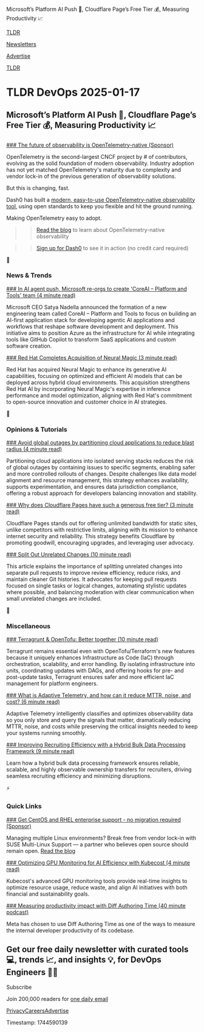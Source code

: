 Microsoft’s Platform AI Push 🔮, Cloudflare Page’s Free Tier 💰, Measuring Productivity 📈

[TLDR](/)

[Newsletters](/newsletters)

[Advertise](https://advertise.tldr.tech/)

[TLDR](/)

# TLDR DevOps 2025-01-17

## Microsoft’s Platform AI Push 🔮, Cloudflare Page’s Free Tier 💰, Measuring Productivity 📈

### 

[### The future of observability is OpenTelemetry-native (Sponsor)](https://www.dash0.com/blog/opentelemetry-native-the-future-of-observability?utm_source=tldr&amp;utm_medium=newsletter&amp;utm_campaign=devops_primary_1&amp;utm_content=OpenTelemetry-native:_The_future_of_Observability)

OpenTelemetry is the second-largest CNCF project by # of contributors, evolving as the solid foundation of modern observability. Industry adoption has not yet matched OpenTelemetry's maturity due to complexity and vendor lock-in of the previous generation of observability solutions.

But this is changing, fast.

Dash0 has built a [modern, easy-to-use OpenTelemetry-native observability tool](https://www.dash0.com?utm_source=tldr&utm_medium=newsletter&utm_campaign=devops_primary_1&utm_content=OpenTelemetry-native:_The_future_of_Observability), using open standards to keep you flexible and hit the ground running.

Making OpenTelemetry easy to adopt.

>> [Read the blog](https://www.dash0.com/blog/opentelemetry-native-the-future-of-observability?utm_source=tldr&utm_medium=newsletter&utm_campaign=devops_primary_1&utm_content=OpenTelemetry-native:_The_future_of_Observability) to learn about OpenTelemetry-native observability

>> [Sign up for Dash0](https://www.dash0.com/sign-up?utm_source=tldr&utm_medium=newsletter&utm_campaign=devops_primary_1&utm_content=OpenTelemetry-native:_The_future_of_Observability) to see it in action (no credit card required)

📱

### News & Trends

[### In AI agent push, Microsoft re-orgs to create 'CoreAI – Platform and Tools' team (4 minute read)](https://www.theregister.com/2025/01/13/microsoft_corea_team_reorg/?utm_source=tldrdevops)

Microsoft CEO Satya Nadella announced the formation of a new engineering team called CoreAI – Platform and Tools to focus on building an AI-first application stack for developing agentic AI applications and workflows that reshape software development and deployment. This initiative aims to position Azure as the infrastructure for AI while integrating tools like GitHub Copilot to transform SaaS applications and custom software creation.

[### Red Hat Completes Acquisition of Neural Magic (3 minute read)](https://www.devopsdigest.com/red-hat-completes-acquisition-of-neural-magic?utm_source=tldrdevops)

Red Hat has acquired Neural Magic to enhance its generative AI capabilities, focusing on optimized and efficient AI models that can be deployed across hybrid cloud environments. This acquisition strengthens Red Hat AI by incorporating Neural Magic's expertise in inference performance and model optimization, aligning with Red Hat's commitment to open-source innovation and customer choice in AI strategies.

🚀

### Opinions & Tutorials

[### Avoid global outages by partitioning cloud applications to reduce blast radius (4 minute read)](https://cloud.google.com/blog/products/devops-sre/how-to-partition-cloud-applications-to-avoid-global-outages/?utm_source=tldrdevops)

Partitioning cloud applications into isolated serving stacks reduces the risk of global outages by containing issues to specific segments, enabling safer and more controlled rollouts of changes. Despite challenges like data model alignment and resource management, this strategy enhances availability, supports experimentation, and ensures data jurisdiction compliance, offering a robust approach for developers balancing innovation and stability.

[### Why does Cloudflare Pages have such a generous free tier? (3 minute read)](https://mattsayar.com/why-does-cloudflare-pages-have-such-a-generous-free-tier/?utm_source=tldrdevops)

Cloudflare Pages stands out for offering unlimited bandwidth for static sites, unlike competitors with restrictive limits, aligning with its mission to enhance internet security and reliability. This strategy benefits Cloudflare by promoting goodwill, encouraging upgrades, and leveraging user advocacy.

[### Split Out Unrelated Changes (10 minute read)](https://www.joshuakgoldberg.com/blog/split-out-unrelated-changes/?utm_source=tldrdevops)

This article explains the importance of splitting unrelated changes into separate pull requests to improve review efficiency, reduce risks, and maintain cleaner Git histories. It advocates for keeping pull requests focused on single tasks or logical changes, automating stylistic updates where possible, and balancing moderation with clear communication when small unrelated changes are included.

🎁

### Miscellaneous

[### Terragrunt & OpenTofu: Better together (10 minute read)](https://blog.gruntwork.io/terragrunt-opentofu-better-together-6b414a7f033a?utm_source=tldrdevops)

Terragrunt remains essential even with OpenTofu/Terraform's new features because it uniquely enhances Infrastructure as Code (IaC) through orchestration, scalability, and error handling. By isolating infrastructure into units, coordinating updates with DAGs, and offering hooks for pre- and post-update tasks, Terragrunt ensures safer and more efficient IaC management for platform engineers.

[### What is Adaptive Telemetry, and how can it reduce MTTR, noise, and cost? (6 minute read)](https://grafana.com/blog/2025/01/14/what-is-adaptive-telemetry-and-how-can-it-reduce-mttr-noise-and-cost/?utm_source=tldrdevops)

Adaptive Telemetry intelligently classifies and optimizes observability data so you only store and query the signals that matter, dramatically reducing MTTR, noise, and costs while preserving the critical insights needed to keep your systems running smoothly.

[### Improving Recruiting Efficiency with a Hybrid Bulk Data Processing Framework (9 minute read)](https://www.linkedin.com/blog/engineering/data-streaming-processing/improving-recruiting-efficiency-with-hybrid-bulk-data-processing-framework?utm_source=tldrdevops)

Learn how a hybrid bulk data processing framework ensures reliable, scalable, and highly observable ownership transfers for recruiters, driving seamless recruiting efficiency and minimizing disruptions.

⚡️

### Quick Links

[### Get CentOS and RHEL enterprise support - no migration required (Sponsor)](https://groove.suse.com/url/mu0chc2123pxi40r2jrqq/aHR0cHM6Ly93d3cuc3VzZS5jb20vYy9ob3ctbXVsdGktbGludXgtdGVjaG5pY2FsLXN1cHBvcnQtY2FuLXN0cmVhbWxpbmUtZW50ZXJwcmlzZS1pdC1vcGVyYXRpb25zLz91dG1fc291cmNlPSZ1dG1fbWVkaXVtPSZ1dG1fY2FtcGFpZ249MV8wMDA2OTkwX011bHRpX0xpbnV4X1N1cHBvcnRfR2xvYmFsX0NhbXBhaWduX3VzXzIwMjUxNDNfZW4mdXRtX3Rlcm09VExEUiNncm9vdmVzdW06MTE4Nzc1MDc3OA%3D%3D?utm_source=tldrdevops)

Managing multiple Linux environments? Break free from vendor lock-in with SUSE Multi-Linux Support — a partner who believes open source should remain open. [Read the blog](https://groove.suse.com/url/mu0chc2123pxi40r2jrqq/aHR0cHM6Ly93d3cuc3VzZS5jb20vYy9ob3ctbXVsdGktbGludXgtdGVjaG5pY2FsLXN1cHBvcnQtY2FuLXN0cmVhbWxpbmUtZW50ZXJwcmlzZS1pdC1vcGVyYXRpb25zLz91dG1fc291cmNlPSZ1dG1fbWVkaXVtPSZ1dG1fY2FtcGFpZ249MV8wMDA2OTkwX011bHRpX0xpbnV4X1N1cHBvcnRfR2xvYmFsX0NhbXBhaWduX3VzXzIwMjUxNDNfZW4mdXRtX3Rlcm09VExEUiNncm9vdmVzdW06MTE4Nzc1MDc3OA%3D%3D)

[### Optimizing GPU Monitoring for AI Efficiency with Kubecost (4 minute read)](https://blog.kubecost.com/blog/optimizing-gpu-monitoring/?utm_source=tldrdevops)

Kubecost's advanced GPU monitoring tools provide real-time insights to optimize resource usage, reduce waste, and align AI initiatives with both financial and sustainability goals.

[### Measuring productivity impact with Diff Authoring Time (40 minute podcast)](https://engineering.fb.com/2025/01/16/developer-tools/measuring-productivity-impact-with-diff-authoring-time/?utm_source=tldrdevops)

Meta has chosen to use Diff Authoring Time as one of the ways to measure the internal developer productivity of its codebase.

## Get our free daily newsletter with curated tools 💻, trends 📈, and insights 💡, for DevOps Engineers 👨‍💻

Subscribe

Join 200,000 readers for [one daily email](/api/latest/devops)

[Privacy](/privacy)[Careers](https://jobs.ashbyhq.com/tldr.tech)[Advertise](/devops/advertise)

Timestamp: 1744590139